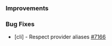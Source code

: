 ### Improvements

### Bug Fixes

- [cli] - Respect provider aliases
  [#7166](https://github.com/pulumi/pulumi/pull/7166)
